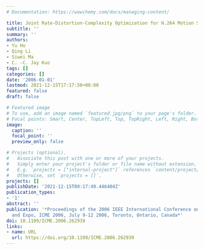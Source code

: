 ```yaml
---
# Documentation: https://wowchemy.com/docs/managing-content/

title: Joint Rate-Distortion-Complexity Optimization for H.264 Motion Search
subtitle: ''
summary: ''
authors:
- Yu Hu
- Qing Li
- Siwei Ma
- C. -C. Jay Kuo
tags: []
categories: []
date: '2006-01-01'
lastmod: 2021-12-15T17:17:50+08:00
featured: false
draft: false

# Featured image
# To use, add an image named `featured.jpg/png` to your page's folder.
# Focal points: Smart, Center, TopLeft, Top, TopRight, Left, Right, BottomLeft, Bottom, BottomRight.
image:
  caption: ''
  focal_point: ''
  preview_only: false

# Projects (optional).
#   Associate this post with one or more of your projects.
#   Simply enter your project's folder or file name without extension.
#   E.g. `projects = ["internal-project"]` references `content/project/deep-learning/index.md`.
#   Otherwise, set `projects = []`.
projects: []
publishDate: '2021-12-15T09:17:49.446404Z'
publication_types:
- '1'
abstract: ''
publication: '*Proceedings of the 2006 IEEE International Conference on Multimedia
  and Expo, ICME 2006, July 9-12 2006, Toronto, Ontario, Canada*'
doi: 10.1109/ICME.2006.262939
links:
- name: URL
  url: https://doi.org/10.1109/ICME.2006.262939
---
```

